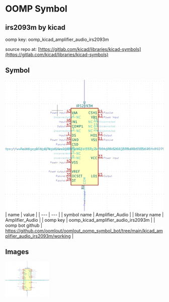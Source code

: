 # OOMP Symbol  
## irs2093m  by kicad  
  
oomp key: oomp_kicad_amplifier_audio_irs2093m  
  
source repo at: [https://gitlab.com/kicad/libraries/kicad-symbols](https://gitlab.com/kicad/libraries/kicad-symbols)  
## Symbol  
  
[![working.png](working_600.png)](working.png)  
| name | value | 
| --- | --- | 
| symbol name | Amplifier_Audio | 
| library name | Amplifier_Audio | 
| oomp key | oomp_kicad_amplifier_audio_irs2093m | 
| oomp bot github | https://github.com/oomlout/oomlout_oomp_symbol_bot/tree/main/kicad_amplifier_audio_irs2093m/working | 
## Images  
  
[![working.png](working_140.png)](working.png)  
